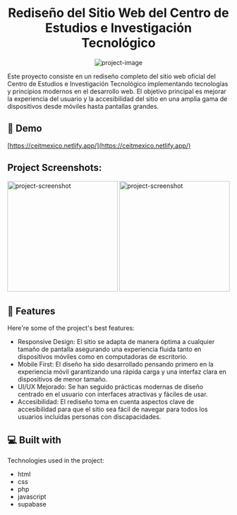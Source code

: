 <h1 align="center" id="title">Rediseño del Sitio Web del Centro de Estudios e Investigación Tecnológico</h1>

<p align="center"><img src="https://i.ibb.co/5Gjvm7F/Captura-de-pantalla-2024-08-25-151056.png" alt="project-image"></p>

<p id="description">Este proyecto consiste en un rediseño completo del sitio web oficial del Centro de Estudios e Investigación Tecnológico implementando tecnologías y principios modernos en el desarrollo web. El objetivo principal es mejorar la experiencia del usuario y la accesibilidad del sitio en una amplia gama de dispositivos desde móviles hasta pantallas grandes.</p>

<h2>🚀 Demo</h2>

[https://ceitmexico.netlify.app/](https://ceitmexico.netlify.app/)

<h2>Project Screenshots:</h2>

<img src="https://i.ibb.co/dtmgjhb/Captura-de-pantalla-2024-08-25-151142.png" alt="project-screenshot" width="250" height="250/">

<img src="https://i.ibb.co/5Gjvm7F/Captura-de-pantalla-2024-08-25-151056.png" alt="project-screenshot" width="250" height="250/">

  
  
<h2>🧐 Features</h2>

Here're some of the project's best features:

*   Responsive Design: El sitio se adapta de manera óptima a cualquier tamaño de pantalla asegurando una experiencia fluida tanto en dispositivos móviles como en computadoras de escritorio.
*   Mobile First: El diseño ha sido desarrollado pensando primero en la experiencia móvil garantizando una rápida carga y una interfaz clara en dispositivos de menor tamaño.
*   UI/UX Mejorado: Se han seguido prácticas modernas de diseño centrado en el usuario con interfaces atractivas y fáciles de usar.
*   Accesibilidad: El rediseño toma en cuenta aspectos clave de accesibilidad para que el sitio sea fácil de navegar para todos los usuarios incluidas personas con discapacidades.

  
  
<h2>💻 Built with</h2>

Technologies used in the project:

*   html
*   css
*   php
*   javascript
*   supabase